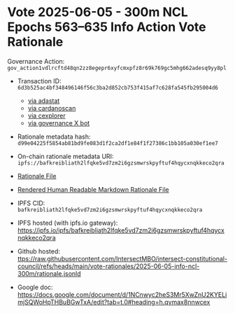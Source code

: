 
# Vote 2025-06-05 - 300m NCL Epochs 563–635 Info Action Vote Rationale

Governance Action: `gov_action1vdlrcftd48qn2zz8egepr6xyfcmxpfz8r69k769gc5mhg662adesq9yy8pl`

- Transaction ID: `6d3b525ac4bf348496146f56c3ba2d852cb753f415af7c628fa545fb295004d6`
  - [via adastat](https://adastat.net/transactions/6d3b525ac4bf348496146f56c3ba2d852cb753f415af7c628fa545fb295004d6)
  - [via cardanoscan](https://cardanoscan.io/vote/6d3b525ac4bf348496146f56c3ba2d852cb753f415af7c628fa545fb295004d6)
  - [via cexplorer](https://cexplorer.io/tx/6d3b525ac4bf348496146f56c3ba2d852cb753f415af7c628fa545fb295004d6/governance#data)
  - [via governance X bot](https://x.com/GovActions/status/)

- Rationale metadata hash: `d99e04225f5854ab81bd9fe083d1f2ca2df1e84f1f27386c1bb105a030ef1ee7`
- On-chain rationale metadata URI: `ipfs://bafkreibliath2lfqke5vd7zm2i6gzsmwrskpyftuf4hqycxnqkkeco2qra`

- [Rationale File](./rationale.jsonld)
- [Rendered Human Readable Markdown Rationale File](./rationale.jsonld.md)

- IPFS CID: `bafkreibliath2lfqke5vd7zm2i6gzsmwrskpyftuf4hqycxnqkkeco2qra`
- IPFS hosted (with ipfs.io gateway): <https://ipfs.io/ipfs/bafkreibliath2lfqke5vd7zm2i6gzsmwrskpyftuf4hqycxnqkkeco2qra>

- Github hosted: <ttps://raw.githubusercontent.com/IntersectMBO/intersect-constitutional-council/refs/heads/main/vote-rationales/2025-06-05-info-ncl-300m/rationale.jsonld>
- Google doc: <https://docs.google.com/document/d/1NCnwyc2heS3Mr5XwZnU2KYELimjSQWoHpTHBuBGwTxA/edit?tab=t.0#heading=h.qvmax8nnwcex>
